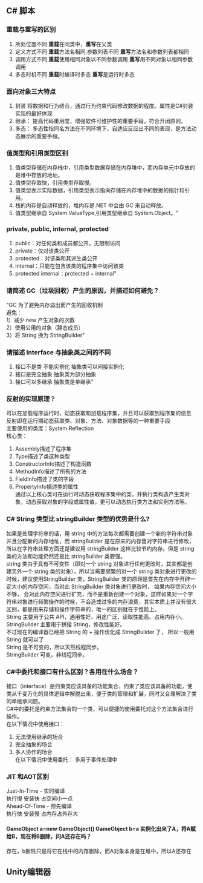 ## C# 脚本

### 重载与重写的区别
1. 所处位置不同 **重载**在同类中，**重写**在父类
2. 定义方式不同 **重载**方法名相同,参数列表不同     **重写**方法名和参数列表都相同
3. 调用方式不同 **重载**使用相同对象以不同参数调用  **重写**用不同对象以相同参数调用
4. 多态时机不同 **重载**时编译时多态               **重写**是运行时多态

### 面向对象三大特点
1. 封装
   将数据和行为结合，通过行为约束代码修改数据的程度。属性是C#封装实现的最好体现
2. 继承：
    提高代码重用度，增强软件可维护性的重要手段，符合开闭原则。
3. 多态：
    多态性指同名方法在不同环境下，自适应反应出不同的表现，是方法动态展示的重要手段。

### 值类型和引用类型区别
1. 值类型存储在内存栈中，引用类型数据存储在内存堆中，而内存单元中存放的是堆中存放的地址。
2. 值类型存取快，引用类型存取慢。
3. 值类型表示实际数据，引用类型表示指向存储在内存堆中的数据的指针和引用。
4. 栈的内存是自动释放的，堆内存是.NET 中会由 GC 来自动释放。
5. 值类型继承自 System.ValueType,引用类型继承自 System.Object。"

### private, public, internal, protected
1. public：对任何类和成员都公开，无限制访问
2. private：仅对该类公开
3. protected：对该类和其派生类公开
4. internal：只能在包含该类的程序集中访问该类
5. protected internal：protected + internal"

### 请简述 GC（垃圾回收）产生的原因，并描述如何避免？
"GC 为了避免内存溢出而产生的回收机制  
避免：  
1）减少 new 产生对象的次数  
2）使用公用的对象（静态成员）  
3）将 String 换为 StringBuilder"  

### 请描述 Interface 与抽象类之间的不同
1. 接口不是类 不能实例化 抽象类可以间接实例化
2. 接口是完全抽象 抽象类为部分抽象
3. 接口可以多继承 抽象类是单继承"

### 反射的实现原理？
可以在加载程序运行时，动态获取和加载程序集，并且可以获取到程序集的信息  
反射即在运行期动态获取类、对象、方法、对象数据等的一种重要手段  
主要使用的类库：System.Reflection  
核心类：  
1. Assembly描述了程序集
2. Type描述了类这种类型
3. ConstructorInfo描述了构造函数
4. MethodInfo描述了所有的方法
5. FieldInfo描述了类的字段
6. PropertyInfo描述类的属性  
通过以上核心类可在运行时动态获取程序集中的类，并执行类构造产生类对象，动态获取对象的字段或属性值，更可以动态执行类方法和实例方法等。

### C# String 类型比 stringBuilder 类型的优势是什么?
如果是处理字符串的话，用 string 中的方法每次都需要创建一个新的字符串对象并且分配新的内存地址，而 stringBuilder 是在原来的内存里对字符串进行修改，所以在字符串处理方面还是建议用 stringBuilder 这样比较节约内存。但是 string 类的方法和功能仍然还是比 stringBuilder 类要强。  
string 类由于具有不可变性（即对一个 string 对象进行任何更改时，其实都是创建另外一个 string 类的对象），所以当需要频繁的对一个 string 类对象进行更改的时候，建议使用StringBuilder 类，StringBuilder 类的原理是首先在内存中开辟一定大小的内存空间，当对此 StringBuilder 类对象进行更改时， 如果内存空间大小不够， 会对此内存空间进行扩充，而不是重新创建一个对象，这样如果对一个字符串对象进行频繁操作的时候，不会造成过多的内存浪费，其实本质上并没有很大区别，都是用来存储和操作字符串的，唯一的区别就在于性能上。  
String 主要用于公共 API，通用性好、用途广泛、读取性能高、占用内存小。  
StringBuilder 主要用于拼接 String，修改性能好。  
不过现在的编译器已经把 String 的 + 操作优化成 StringBuilder 了， 所以一般用
String 就可以了  
String 是不可变的，所以天然线程同步。  
StringBuilder 可变，非线程同步。  

### C#中委托和接口有什么区别？各用在什么场合？
接口（interface）是约束类应该具备的功能集合，约束了类应该具备的功能，使类从千变万化的具体逻辑中解脱出来，便于类的管理和扩展，同时又合理解决了类的单继承问题。   
C#中的委托是约束方法集合的一个类，可以便捷的使用委托对这个方法集合进行操作。  
在以下情况中使用接口：  
1. 无法使用继承的场合
2. 完全抽象的场合
3. 多人协作的场合  
在以下情况中使用委托： 多用于事件处理中

### JIT 和AOT区别
Just-In-Time - 实时编译  
执行慢 安装快 占空间小一点  
Ahead-Of-Time - 预先编译  
执行快 安装慢 占内存占外存大    
  
  
  
#### GameObject a=new GameObject()  GameObject b=a  实例化出来了A，将A赋给B，现在将B删除，问A还存在吗？
存在，b删除只是将它在栈中的内存删除，而A对象本身是在堆中，所以A还存在

## Unity编辑器